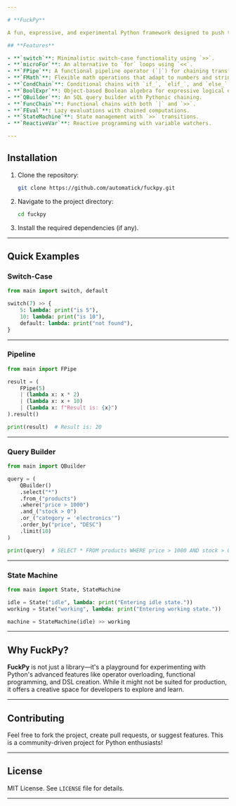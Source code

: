 ```yaml
---

# **FuckPy**

A fun, expressive, and experimental Python framework designed to push the boundaries of the language with unique syntax and functionality through operator overloading and creative abstractions.

## **Features**

- **`switch`**: Minimalistic switch-case functionality using `>>`.
- **`microFor`**: An alternative to `for` loops using `<<`.
- **`FPipe`**: A functional pipeline operator (`|`) for chaining transformations.
- **`FMath`**: Flexible math operations that adapt to numbers and strings.
- **`CondChain`**: Conditional chains with `if_`, `elif_`, and `else_`.
- **`BoolExpr`**: Object-based Boolean algebra for expressive logical expressions.
- **`QBuilder`**: An SQL query builder with Pythonic chaining.
- **`FuncChain`**: Functional chains with both `|` and `>>`.
- **`FEval`**: Lazy evaluations with chained computations.
- **`StateMachine`**: State management with `>>` transitions.
- **`ReactiveVar`**: Reactive programming with variable watchers.

---
```


## **Installation**

1. Clone the repository:
   ```bash
   git clone https://github.com/automatick/fuckpy.git
   ```
2. Navigate to the project directory:
   ```bash
   cd fuckpy
   ```
3. Install the required dependencies (if any).

---

## **Quick Examples**

### **Switch-Case**
```python
from main import switch, default

switch(7) >> {
    5: lambda: print("is 5"),
    10: lambda: print("is 10"),
    default: lambda: print("not found"),
}
```

---

### **Pipeline**
```python
from main import FPipe

result = (
    FPipe(5)
    | (lambda x: x * 2)
    | (lambda x: x + 10)
    | (lambda x: f"Result is: {x}")
).result()

print(result)  # Result is: 20
```

---

### **Query Builder**
```python
from main import QBuilder

query = (
    QBuilder()
    .select("*")
    .from_("products")
    .where("price > 1000")
    .and_("stock > 0")
    .or_("category = 'electronics'")
    .order_by("price", "DESC")
    .limit(10)
)

print(query)  # SELECT * FROM products WHERE price > 1000 AND stock > 0 OR category = 'electronics' ORDER BY price DESC LIMIT 10;
```

---

### **State Machine**
```python
from main import State, StateMachine

idle = State("idle", lambda: print("Entering idle state."))
working = State("working", lambda: print("Entering working state."))

machine = StateMachine(idle) >> working
```

---

## **Why FuckPy?**

**FuckPy** is not just a library—it's a playground for experimenting with Python's advanced features like operator overloading, functional programming, and DSL creation. While it might not be suited for production, it offers a creative space for developers to explore and learn.

---

## **Contributing**

Feel free to fork the project, create pull requests, or suggest features. This is a community-driven project for Python enthusiasts!

---

## **License**

MIT License. See `LICENSE` file for details.

---

